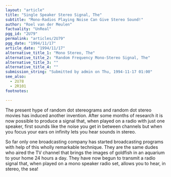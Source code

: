 ```yaml
---
layout: "article"
title: "Single Speaker Stereo Signal, The"
subtitle: "Mono-Radios Playing Noise Can Give Stereo Sound!"
author: "Roel van der Meulen"
factuality: "UnReal"
pgg_id: "2U79"
permalink: "articles/2U79"
pgg_date: "1994/11/17"
article_date: "1994/11/17"
alternative_title_1: "Mono Stereo, The"
alternative_title_2: "Random Frequency Mono-Stereo Signal, The"
alternative_title_3: ""
alternative_title_4: ""
submission_string: "Submitted by admin on Thu, 1994-11-17 01:00"
see_also:
  - 2U78
  - 2R101
footnotes: 

---
```

<div>
<p>The present hype of random dot stereograms and random dot stereo movies has induced another invention. After some months of research it is now possible to produce a signal that, when played on a radio with just one speaker, first sounds like the noise you get in between channels but when you focus your ears on infinity lets you hear sounds in stereo.</p>
<p>So far only one broadcasting company has started broadcasting programs with help of this wholly remarkable technique. They are the same dudes who aired the TV channel that brings the images of goldfish in an aquarium to your home 24 hours a day. They have now begun to transmit a radio signal that, when played on a mono speaker radio set, allows you to hear, in stereo, the sea!</p>
</div>
